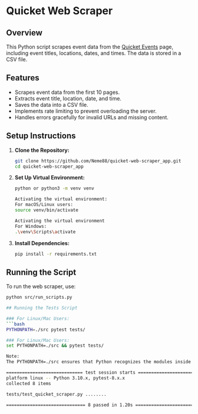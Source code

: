 # Quicket Web Scraper

## Overview
This Python script scrapes event data from the [Quicket Events](https://www.quicket.co.za/events/) page, including event titles, locations, dates, and times. The data is stored in a CSV file.

## Features
- Scrapes event data from the first 10 pages.
- Extracts event title, location, date, and time.
- Saves the data into a CSV file.
- Implements rate limiting to prevent overloading the server.
- Handles errors gracefully for invalid URLs and missing content.

## Setup Instructions

1. **Clone the Repository:**
    ```bash
    git clone https://github.com/Neme88/quicket-web-scraper_app.git
    cd quicket-web-scraper_app
    ```

2. **Set Up Virtual Environment:**
    ```bash
    python or python3 -m venv venv
    
    Activating the virtual environment: 
    For macOS/Linux users:
    source venv/bin/activate 
    
    Activating the virtual environment
    For Windows: 
    .\venv\Scripts\activate
    ```

3. **Install Dependencies:**
    ```bash
    pip install -r requirements.txt
    ```

## Running the Script

To run the web scraper, use:
```bash
python src/run_scripts.py

## Running the Tests Script

### For Linux/Mac Users:
```bash
PYTHONPATH=./src pytest tests/

### For Linux/Mac Users:
set PYTHONPATH=./src && pytest tests/

Note:
The PYTHONPATH=./src ensures that Python recognizes the modules inside the src directory. Without this, the tests may fail due to import errors.

============================= test session starts =============================
platform linux -- Python 3.10.x, pytest-8.x.x
collected 8 items

tests/test_quicket_scraper.py ........                                      [100%]

============================== 8 passed in 1.20s =============================
